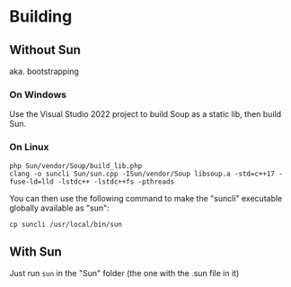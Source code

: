 # Building

## Without Sun

aka. bootstrapping

### On Windows

Use the Visual Studio 2022 project to build Soup as a static lib, then build Sun.

### On Linux

```
php Sun/vendor/Soup/build_lib.php
clang -o suncli Sun/sun.cpp -ISun/vendor/Soup libsoup.a -std=c++17 -fuse-ld=lld -lstdc++ -lstdc++fs -pthreads
```

You can then use the following command to make the "suncli" executable globally available as "sun":

```
cp suncli /usr/local/bin/sun
```

## With Sun

Just run `sun` in the "Sun" folder (the one with the .sun file in it)
